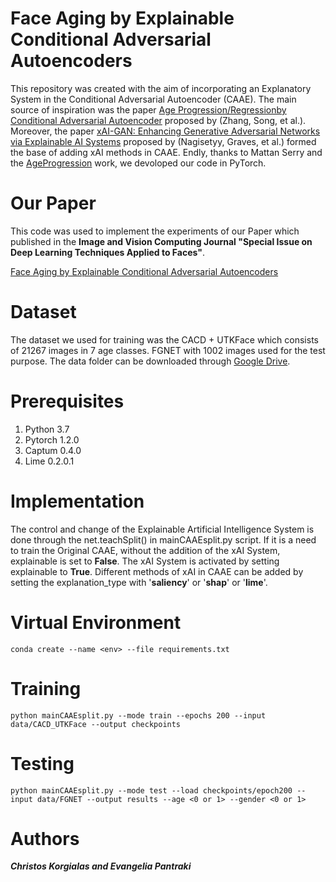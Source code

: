 # Face Aging by Explainable Conditional Adversarial Autoencoders

This repository was created with the aim of incorporating an Explanatory System in the Conditional Adversarial Autoencoder (CAAE). The main source of inspiration was the paper [Age Progression/Regressionby Conditional Adversarial Autoencoder](https://openaccess.thecvf.com/content_cvpr_2017/html/Zhang_Age_ProgressionRegression_by_CVPR_2017_paper.html) proposed by (Zhang, Song, et al.). Moreover, the paper [xAI-GAN: Enhancing Generative Adversarial Networks via Explainable AI Systems](https://arxiv.org/abs/2002.10438) proposed by (Nagisetyy, Graves, et al.) formed the base of adding xAI methods in CAAE. Endly, thanks to Mattan Serry and the [AgeProgression](https://github.com/mattans/AgeProgression) work, we devoloped our code in PyTorch.

# Our Paper

This code was used to implement the experiments of our Paper which published in the **Image and Vision Computing Journal "Special Issue on Deep Learning Techniques Applied to Faces"**.

[Face Aging by Explainable Conditional Adversarial Autoencoders]()

# Dataset

The dataset we used for training was the CACD + UTKFace which consists of 21267 images in 7 age classes. FGNET with 1002 images used for the test purpose. The data folder can be downloaded through [Google Drive](https://drive.google.com/drive/folders/1AvYtsiAiZaO611AMGBK8fSFCqrUlBOOf?usp=sharing).

# Prerequisites

1. Python 3.7
2. Pytorch 1.2.0
3. Captum 0.4.0
4. Lime 0.2.0.1

# Implementation

The control and change of the Explainable Artificial Intelligence System is done through the net.teachSplit() in mainCAAEsplit.py script. If it is a need to train the Original CAAE, without the addition of the xAI System, explainable is set to **False**. The xAI System is activated by setting explainable to **True**. Different methods of xAI in CAAE can be added by setting the explanation_type with '**saliency**' or '**shap**' or '**lime**'.

# Virtual Environment

```shell
conda create --name <env> --file requirements.txt
```

# Training

```shell
python mainCAAEsplit.py --mode train --epochs 200 --input data/CACD_UTKFace --output checkpoints
```
# Testing 

```shell
python mainCAAEsplit.py --mode test --load checkpoints/epoch200 --input data/FGNET --output results --age <0 or 1> --gender <0 or 1>
```

# Authors

***Christos Korgialas and Evangelia Pantraki***



